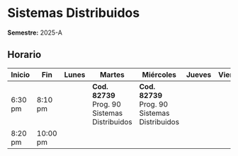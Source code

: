 # Sistemas Distribuidos

**Semestre:** 2025-A

## Horario

| Inicio  | Fin    | Lunes | Martes                               | Miércoles                        | Jueves | Viernes |
|---------|--------|-------|------------------------------------|----------------------------------|--------|---------|
| 6:30 pm | 8:10 pm |       | **Cod. 82739** Prog. 90 Sistemas Distribuidos | **Cod. 82739** Prog. 90 Sistemas Distribuidos |        |         |
| 8:20 pm | 10:00 pm |       |  
